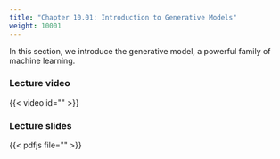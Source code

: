 ```yaml
---
title: "Chapter 10.01: Introduction to Generative Models"
weight: 10001
---
```

In this section, we introduce the generative model, a powerful family of machine learning. 

<!--more-->

### Lecture video

{{< video id="" >}}

### Lecture slides

{{< pdfjs file="" >}}
